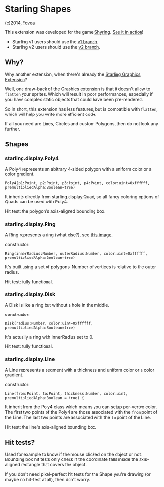 Starling Shapes
===============

(c)2014, [Fovea](http://fovea.cc)

This extension was developed for the game [Shyring](http://fovea.cc/shyring). [See it in action](http://fovea.cc/shyring)!

 * Starling v1 users should use the [v1 branch](https://github.com/Fovea/starling-shapes/tree/v1).
 * Starling v2 users should use the [v2 branch](https://github.com/Fovea/starling-shapes/tree/v2).

Why?
----

Why another extension, when there's already the [Starling Graphics Extension](https://github.com/StarlingGraphics/Starling-Extension-Graphics)?

Well, one draw-back of the Graphics extension is that it doesn't allow to `flatten` your sprites. Which will result
in poor performances, especially if you have complex static objects that could have been pre-rendered.

So in short, this extension has less features, but is compatible with `flatten`, which will help you write more efficient code.

If all you need are Lines, Circles and custom Polygons, then do not look any further.

Shapes
------

### starling.display.Poly4

A Poly4 represents an abitrary 4-sided polygon with a uniform color or a color gradient.

```as3
Poly4(p1:Point, p2:Point, p3:Point, p4:Point, color:uint=0xffffff, premultipliedAlpha:Boolean=true)
```

It inherits directly from starling.display.Quad, so all fancy coloring options of Quads can be used with Poly4.

Hit test: the polygon's axis-aligned bounding box.

### starling.display.Ring

A Ring represents a ring (what else?), see [this image](http://sugabetic.files.wordpress.com/2011/11/blue-circle.png).

constructor:
```as3
Ring(innerRadius:Number, outerRadius:Number, color:uint=0xffffff, premultipliedAlpha:Boolean=true)
```

It's built using a set of polygons. Number of vertices is relative to the outer radius.

Hit test: fully functional.

### starling.display.Disk

A Disk is like a ring but without a hole in the middle.

constructor:
```as3
Disk(radius:Number, color:uint=0xffffff, premultipliedAlpha:Boolean=true)
```

It's actually a ring with innerRadius set to 0.

Hit test: fully functional.

### starling.display.Line

A Line represents a segment with a thickness and uniform color or a color gradient.

constructor:
```as3
Line(from:Point, to:Point, thickness:Number, color:uint, premultipliedAlpha:Boolean = true) {
```

It inherit from the Poly4 class which means you can setup per-vertex color.
The first two points of the Poly4 are those associated with the `from` point of the Line.
The last two points are associated with the `to` point of the Line.

Hit test: the line's axis-aligned bounding box.

Hit tests?
----------

Used for example to know if the mouse clicked on the object or not. Bounding box hit tests only check if the
coordinate falls inside the axis-aligned rectangle that covers the object.

If you don't need pixel-perfect hit tests for the Shape you're drawing (or maybe no hit-test at all), then
don't worry.
